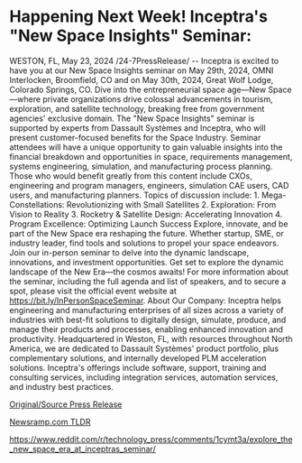 # Happening Next Week! Inceptra's "New Space Insights" Seminar:

WESTON, FL, May 23, 2024 /24-7PressRelease/ -- Inceptra is excited to have you at our New Space Insights seminar on May 29th, 2024, OMNI Interlocken, Broomfield, CO and on May 30th, 2024, Great Wolf Lodge, Colorado Springs, CO. Dive into the entrepreneurial space age—New Space—where private organizations drive colossal advancements in tourism, exploration, and satellite technology, breaking free from government agencies' exclusive domain.   The "New Space Insights" seminar is supported by experts from Dassault Systèmes and Inceptra, who will present customer-focused benefits for the Space Industry. Seminar attendees will have a unique opportunity to gain valuable insights into the financial breakdown and opportunities in space, requirements management, systems engineering, simulation, and manufacturing process planning. Those who would benefit greatly from this content include CXOs, engineering and program managers, engineers, simulation CAE users, CAD users, and manufacturing planners.  Topics of discussion include: 1.	Mega-Constellations: Revolutionizing with Small Satellites 2.	Exploration: From Vision to Reality 3.	Rocketry & Satellite Design: Accelerating Innovation 4.	Program Excellence: Optimizing Launch Success  Explore, innovate, and be part of the New Space era reshaping the future. Whether startup, SME, or industry leader, find tools and solutions to propel your space endeavors. Join our in-person seminar to delve into the dynamic landscape, innovations, and investment opportunities.  Get set to explore the dynamic landscape of the New Era—the cosmos awaits! For more information about the seminar, including the full agenda and list of speakers, and to secure a spot, please visit the official event website at https://bit.ly/InPersonSpaceSeminar.  About Our Company: Inceptra helps engineering and manufacturing enterprises of all sizes across a variety of industries with best-fit solutions to digitally design, simulate, produce, and manage their products and processes, enabling enhanced innovation and productivity. Headquartered in Weston, FL, with resources throughout North America, we are dedicated to Dassault Systèmes' product portfolio, plus complementary solutions, and internally developed PLM acceleration solutions. Inceptra's offerings include software, support, training and consulting services, including integration services, automation services, and industry best practices. 

[Original/Source Press Release](https://www.24-7pressrelease.com/press-release/511121/happening-next-week-inceptras-new-space-insights-seminar)
                    

[Newsramp.com TLDR](None) 

https://www.reddit.com/r/technology_press/comments/1cymt3a/explore_the_new_space_era_at_inceptras_seminar/